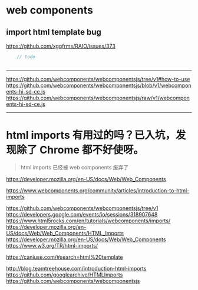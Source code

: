# web components


## import html template bug

https://github.com/xgqfrms/RAIO/issues/373

```js
    // todo
    
```


***

https://github.com/webcomponents/webcomponentsjs/tree/v1#how-to-use
https://github.com/webcomponents/webcomponentsjs/blob/v1/webcomponents-hi-sd-ce.js
https://github.com/webcomponents/webcomponentsjs/raw/v1/webcomponents-hi-sd-ce.js


***

# html imports 有用过的吗？已入坑，发现除了 Chrome 都不好使呀。

> html imports 已经被 web components 废弃了

https://developer.mozilla.org/en-US/docs/Web/Web_Components

https://www.webcomponents.org/community/articles/introduction-to-html-imports



https://github.com/webcomponents/webcomponentsjs/tree/v1
https://developers.google.com/events/io/sessions/318907648
https://www.html5rocks.com/en/tutorials/webcomponents/imports/
https://developer.mozilla.org/en-US/docs/Web/Web_Components/HTML_Imports
https://developer.mozilla.org/en-US/docs/Web/Web_Components
https://www.w3.org/TR/html-imports/

https://caniuse.com/#search=html%20template


http://blog.teamtreehouse.com/introduction-html-imports
https://github.com/googlearchive/HTMLImports
https://github.com/webcomponents/webcomponentsjs




